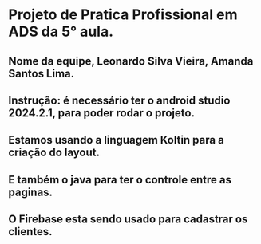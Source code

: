 # Projeto de Pratica Profissional em ADS da 5° aula.
## Nome da equipe, Leonardo Silva Vieira, Amanda Santos Lima.

## Instrução: é necessário ter o android studio 2024.2.1, para poder rodar o projeto.
## Estamos usando a linguagem Koltin para a criação do layout.
## E também o java para ter o controle entre as paginas.
## O Firebase esta sendo usado para cadastrar os clientes.
